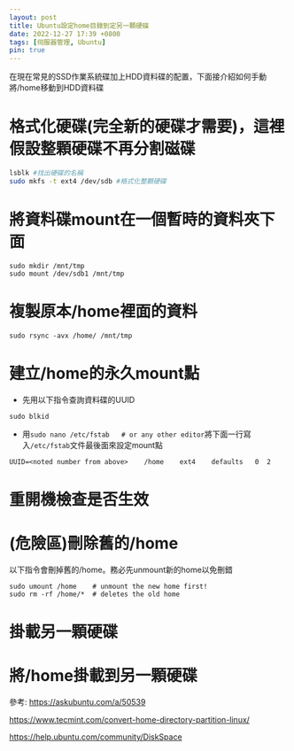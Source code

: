 ```yaml
---
layout: post
title: Ubuntu設定home目錄到定另一顆硬碟
date: 2022-12-27 17:39 +0800
tags: [伺服器管理, Ubuntu]
pin: true
---
```



在現在常見的SSD作業系統碟加上HDD資料碟的配置，下面接介紹如何手動將/home移動到HDD資料碟

# 格式化硬碟(完全新的硬碟才需要)，這裡假設整顆硬碟不再分割磁碟
```bash
lsblk #找出硬碟的名稱
sudo mkfs -t ext4 /dev/sdb #格式化整顆硬碟
```

# 將資料碟mount在一個暫時的資料夾下面
```
sudo mkdir /mnt/tmp
sudo mount /dev/sdb1 /mnt/tmp
```

# 複製原本/home裡面的資料
```
sudo rsync -avx /home/ /mnt/tmp
```

# 建立/home的永久mount點
* 先用以下指令查詢資料碟的UUID
```
sudo blkid
```
* 用`sudo nano /etc/fstab   # or any other editor`將下面一行寫入`/etc/fstab`文件最後面來設定mount點

```
UUID=<noted number from above>    /home    ext4    defaults   0  2
```
# 重開機檢查是否生效


# (危險區)刪除舊的/home
以下指令會刪掉舊的/home。務必先unmount新的home以免刪錯
```
sudo umount /home    # unmount the new home first!
sudo rm -rf /home/*  # deletes the old home
```

# 掛載另一顆硬碟

# 將/home掛載到另一顆硬碟

參考: 
https://askubuntu.com/a/50539  

https://www.tecmint.com/convert-home-directory-partition-linux/  

https://help.ubuntu.com/community/DiskSpace  